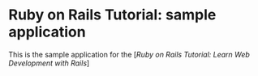 # Ruby on Rails Tutorial: sample application

This is the sample application for the
[*Ruby on Rails Tutorial: Learn Web Development with Rails*]
